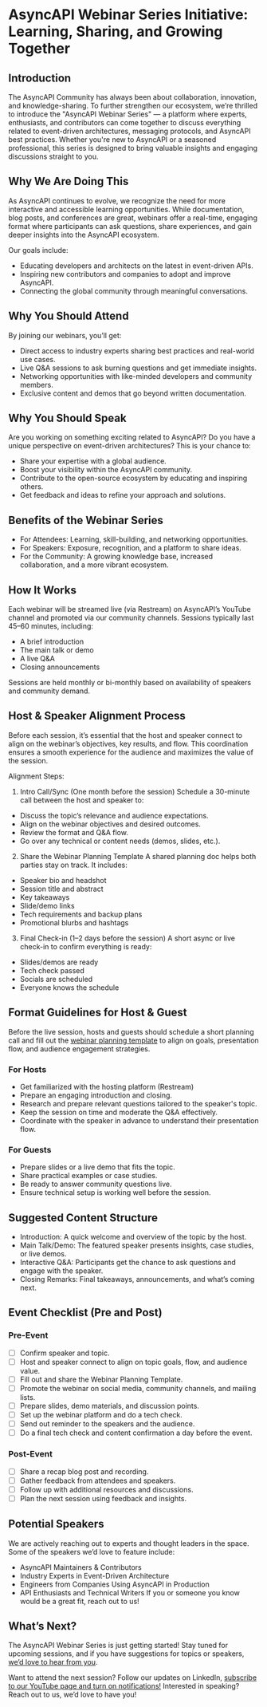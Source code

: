 # AsyncAPI Webinar Series Initiative: Learning, Sharing, and Growing Together

## Introduction

The AsyncAPI Community has always been about collaboration, innovation, and knowledge-sharing. To further strengthen our ecosystem, we’re thrilled to introduce the "AsyncAPI Webinar Series" — a platform where experts, enthusiasts, and contributors can come together to discuss everything related to event-driven architectures, messaging protocols, and AsyncAPI best practices. Whether you're new to AsyncAPI or a seasoned professional, this series is designed to bring valuable insights and engaging discussions straight to you.

## Why We Are Doing This

As AsyncAPI continues to evolve, we recognize the need for more interactive and accessible learning opportunities. While documentation, blog posts, and conferences are great, webinars offer a real-time, engaging format where participants can ask questions, share experiences, and gain deeper insights into the AsyncAPI ecosystem.

Our goals include:
- Educating developers and architects on the latest in event-driven APIs.
- Inspiring new contributors and companies to adopt and improve AsyncAPI.
- Connecting the global community through meaningful conversations.

## Why You Should Attend

By joining our webinars, you’ll get:
- Direct access to industry experts sharing best practices and real-world use cases.
- Live Q&A sessions to ask burning questions and get immediate insights.
- Networking opportunities with like-minded developers and community members.
- Exclusive content and demos that go beyond written documentation.

## Why You Should Speak

Are you working on something exciting related to AsyncAPI? Do you have a unique perspective on event-driven architectures? This is your chance to:
- Share your expertise with a global audience.
- Boost your visibility within the AsyncAPI community.
- Contribute to the open-source ecosystem by educating and inspiring others.
- Get feedback and ideas to refine your approach and solutions.

## Benefits of the Webinar Series

- For Attendees: Learning, skill-building, and networking opportunities.
- For Speakers: Exposure, recognition, and a platform to share ideas.
- For the Community: A growing knowledge base, increased collaboration, and a more vibrant ecosystem.

## How It Works

Each webinar will be streamed live (via Restream) on AsyncAPI’s YouTube channel and promoted via our community channels. Sessions typically last 45–60 minutes, including:

- A brief introduction
- The main talk or demo
- A live Q&A
- Closing announcements

Sessions are held monthly or bi-monthly based on availability of speakers and community demand.

## Host & Speaker Alignment Process

Before each session, it’s essential that the host and speaker connect to align on the webinar’s objectives, key results, and flow. This coordination ensures a smooth experience for the audience and maximizes the value of the session.

Alignment Steps:

1. Intro Call/Sync (One month before the session)
Schedule a 30-minute call between the host and speaker to:

- Discuss the topic’s relevance and audience expectations.
- Align on the webinar objectives and desired outcomes.
- Review the format and Q&A flow.
- Go over any technical or content needs (demos, slides, etc.).

2. Share the Webinar Planning Template
A shared planning doc helps both parties stay on track. It includes:

- Speaker bio and headshot
- Session title and abstract
- Key takeaways
- Slide/demo links
- Tech requirements and backup plans
- Promotional blurbs and hashtags

3. Final Check-in (1–2 days before the session)
A short async or live check-in to confirm everything is ready:

- Slides/demos are ready
- Tech check passed
- Socials are scheduled
- Everyone knows the schedule

## Format Guidelines for Host & Guest

Before the live session, hosts and guests should schedule a short planning call and fill out the [webinar planning template](https://docs.google.com/document/d/1uiEB3Fq2XE7rbnYqlgMr4_b1bvi4dMQj95wln3z3-qg/edit?tab=t.0) to align on goals, presentation flow, and audience engagement strategies.

### For Hosts

- Get familiarized with the hosting platform (Restream)
- Prepare an engaging introduction and closing.
- Research and prepare relevant questions tailored to the speaker's topic.
- Keep the session on time and moderate the Q&A effectively.
- Coordinate with the speaker in advance to understand their presentation flow.

### For Guests

- Prepare slides or a live demo that fits the topic.
- Share practical examples or case studies.
- Be ready to answer community questions live.
- Ensure technical setup is working well before the session.

## Suggested Content Structure

- Introduction: A quick welcome and overview of the topic by the host.
- Main Talk/Demo: The featured speaker presents insights, case studies, or live demos.
- Interactive Q&A: Participants get the chance to ask questions and engage with the speaker.
- Closing Remarks: Final takeaways, announcements, and what’s coming next.

## Event Checklist (Pre and Post)

### Pre-Event

- [ ] Confirm speaker and topic.
- [ ] Host and speaker connect to align on topic goals, flow, and audience value.
- [ ] Fill out and share the Webinar Planning Template.
- [ ] Promote the webinar on social media, community channels, and mailing lists.
- [ ] Prepare slides, demo materials, and discussion points.
- [ ] Set up the webinar platform and do a tech check.
- [ ] Send out reminder to the speakers and the audience.
- [ ] Do a final tech check and content confirmation a day before the event.

### Post-Event

- [ ] Share a recap blog post and recording.
- [ ] Gather feedback from attendees and speakers.
- [ ] Follow up with additional resources and discussions.
- [ ] Plan the next session using feedback and insights.

## Potential Speakers

We are actively reaching out to experts and thought leaders in the space. Some of the speakers we’d love to feature include:
- AsyncAPI Maintainers & Contributors
- Industry Experts in Event-Driven Architecture
- Engineers from Companies Using AsyncAPI in Production
- API Enthusiasts and Technical Writers
If you or someone you know would be a great fit, reach out to us!

## What’s Next?

The AsyncAPI Webinar Series is just getting started! Stay tuned for upcoming sessions, and if you have suggestions for topics or speakers, [we’d love to hear from you](https://join.slack.com/t/asyncapi/shared_invite/zt-32hejdicx-NrD~boRq71gpCBJAM8mFoA).

Want to attend the next session? Follow our updates on LinkedIn, [subscribe to our YouTube page and turn on notifications!](https://www.youtube.com/@AsyncAPI) Interested in speaking? Reach out to us, we’d love to have you!
